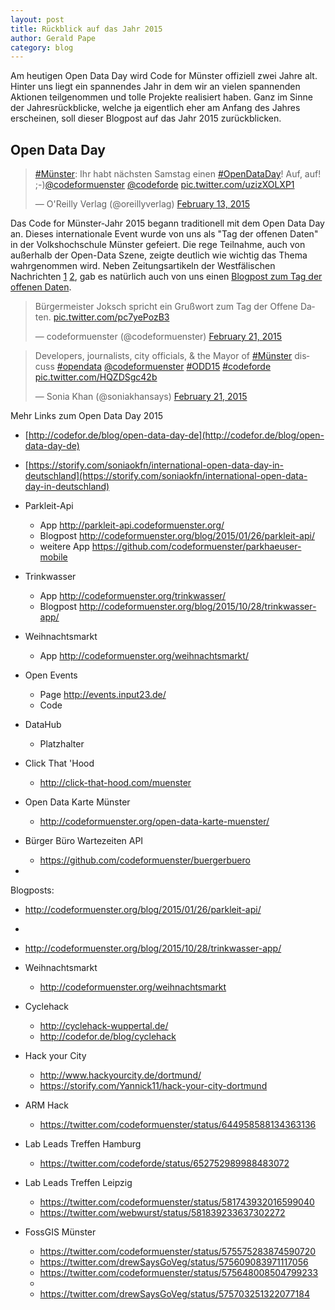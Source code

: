 ```yaml
---
layout: post
title: Rückblick auf das Jahr 2015
author: Gerald Pape
category: blog
---
```

<script async src="//platform.twitter.com/widgets.js" charset="utf-8"></script>
Am heutigen Open Data Day wird Code for Münster offiziell zwei Jahre alt. Hinter uns liegt ein spannendes Jahr in dem wir an vielen spannenden Aktionen teilgenommen und tolle Projekte realisiert haben. Ganz im Sinne der Jahresrückblicke, welche ja eigentlich eher am Anfang des Jahres erscheinen, soll dieser Blogpost auf das Jahr 2015 zurückblicken.

## Open Data Day
<blockquote class="twitter-tweet" data-lang="en"><p lang="de" dir="ltr"><a href="https://twitter.com/hashtag/M%C3%BCnster?src=hash">#Münster</a>: Ihr habt nächsten Samstag einen <a href="https://twitter.com/hashtag/OpenDataDay?src=hash">#OpenDataDay</a>! Auf, auf! ;-)<a href="https://twitter.com/codeformuenster">@codeformuenster</a> <a href="https://twitter.com/codeforde">@codeforde</a> <a href="http://t.co/uzizXOLXP1">pic.twitter.com/uzizXOLXP1</a></p>&mdash; O&#39;Reilly Verlag (@oreillyverlag) <a href="https://twitter.com/oreillyverlag/status/566188820614635520">February 13, 2015</a></blockquote>

Das Code for Münster-Jahr 2015 begann traditionell mit dem Open Data Day an. Dieses internationale Event wurde von uns als "Tag der offenen Daten" in der Volkshochschule Münster gefeiert. Die rege Teilnahme, auch von außerhalb der Open-Data Szene, zeigte deutlich wie wichtig das Thema wahrgenommen wird. Neben Zeitungsartikeln der Westfälischen Nachrichten [1](http://www.wn.de/Muenster/1882869-Aktivisten-Treffen-am-21.-Februar-Offene-Daten-als-digitale-Werkzeuge) [2](http://www.wn.de/Muenster/1895977-Mehr-offene-Daten-gefordert-Open-Data-Day-Rat-beschaeftigt-sich-demnaechst-mit-dem-Thema), gab es natürlich auch von uns einen [Blogpost zum Tag der offenen Daten](http://codeformuenster.org/blog/2015/03/04/open-data-day-2015-nachtrag/).

<blockquote class="twitter-tweet" data-lang="en"><p lang="de" dir="ltr">Bürgermeister Joksch spricht ein Grußwort zum Tag der Offene Daten. <a href="http://t.co/pc7yePozB3">pic.twitter.com/pc7yePozB3</a></p>&mdash; codeformuenster (@codeformuenster) <a href="https://twitter.com/codeformuenster/status/569065326262034434">February 21, 2015</a></blockquote>

<blockquote class="twitter-tweet" data-lang="en"><p lang="en" dir="ltr">Developers, journalists, city officials, &amp; the Mayor of <a href="https://twitter.com/hashtag/M%C3%BCnster?src=hash">#Münster</a> discuss <a href="https://twitter.com/hashtag/opendata?src=hash">#opendata</a> <a href="https://twitter.com/codeformuenster">@codeformuenster</a> <a href="https://twitter.com/hashtag/ODD15?src=hash">#ODD15</a> <a href="https://twitter.com/hashtag/codeforde?src=hash">#codeforde</a> <a href="http://t.co/HQZDSgc42b">pic.twitter.com/HQZDSgc42b</a></p>&mdash; Sonia Khan (@soniakhansays) <a href="https://twitter.com/soniakhansays/status/569090679659372545">February 21, 2015</a></blockquote>

Mehr Links zum Open Data Day 2015
- [http://codefor.de/blog/open-data-day-de](http://codefor.de/blog/open-data-day-de)
- [https://storify.com/soniaokfn/international-open-data-day-in-deutschland](https://storify.com/soniaokfn/international-open-data-day-in-deutschland)



- Parkleit-Api
  - App http://parkleit-api.codeformuenster.org/
  - Blogpost http://codeformuenster.org/blog/2015/01/26/parkleit-api/
  - weitere App https://github.com/codeformuenster/parkhaeuser-mobile
- Trinkwasser
  - App http://codeformuenster.org/trinkwasser/
  - Blogpost http://codeformuenster.org/blog/2015/10/28/trinkwasser-app/
- Weihnachtsmarkt
  - App http://codeformuenster.org/weihnachtsmarkt/
- Open Events
  - Page http://events.input23.de/
  - Code 
- DataHub
  - Platzhalter  
- Click That 'Hood
  - http://click-that-hood.com/muenster
- Open Data Karte Münster
  - http://codeformuenster.org/open-data-karte-muenster/
- Bürger Büro Wartezeiten API
  - https://github.com/codeformuenster/buergerbuero
- 


Blogposts:
- http://codeformuenster.org/blog/2015/01/26/parkleit-api/
- 
- http://codeformuenster.org/blog/2015/10/28/trinkwasser-app/

- Weihnachtsmarkt
  - http://codeformuenster.org/weihnachtsmarkt 
- Cyclehack
  - http://cyclehack-wuppertal.de/
  - http://codefor.de/blog/cyclehack
- Hack your City
  - http://www.hackyourcity.de/dortmund/
  - https://storify.com/Yannick11/hack-your-city-dortmund
- ARM Hack
  - https://twitter.com/codeformuenster/status/644958588134363136  
- Lab Leads Treffen Hamburg
  - https://twitter.com/codeforde/status/652752989988483072
- Lab Leads Treffen Leipzig
  - https://twitter.com/codeformuenster/status/581743932016599040 
  - https://twitter.com/webwurst/status/581839233637302272
- FossGIS Münster
  - https://twitter.com/codeformuenster/status/575575283874590720 
  - https://twitter.com/drewSaysGoVeg/status/575609083971117056
  - https://twitter.com/codeformuenster/status/575648008504799233
  - 
  - https://twitter.com/drewSaysGoVeg/status/575703251322077184 
 
